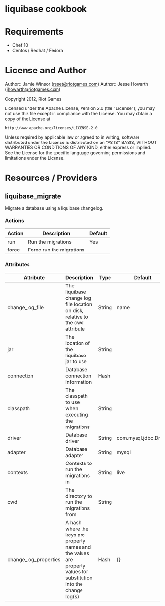 # liquibase cookbook

# Requirements

* Chef 10
* Centos / Redhat / Fedora

# License and Author

Author:: Jamie Winsor (<reset@riotgames.com>)
Author:: Jesse Howarth (<jhowarth@riotgames.com>)

Copyright 2012, Riot Games

Licensed under the Apache License, Version 2.0 (the "License");
you may not use this file except in compliance with the License.
You may obtain a copy of the License at

    http://www.apache.org/licenses/LICENSE-2.0

Unless required by applicable law or agreed to in writing, software
distributed under the License is distributed on an "AS IS" BASIS,
WITHOUT WARRANTIES OR CONDITIONS OF ANY KIND, either express or implied.
See the License for the specific language governing permissions and
limitations under the License.

# Resources / Providers

## liquibase_migrate

Migrate a database using a liquibase changelog.

### Actions
Action   | Description                   | Default
-------  |-------------                  |---------
run      | Run the migrations            | Yes
force    | Force run the migrations      |

### Attributes
Attribute                  | Description                                                                                                         |Type     | Default
---------                  |-------------                                                                                                        |-----    |--------
change_log_file            | The liquibase change log file location on disk, relative to the cwd attribute                                       | String  | name
jar                        | The location of the liquibase jar to use                                                                            | String  |
connection                 | Database connection information                                                                                     | Hash    |
classpath                  | The classpath to use when executing the migrations                                                                  | String  |
driver                     | Database driver                                                                                                     | String  | com.mysql.jdbc.Driver
adapter                    | Database adapter                                                                                                    | String  | mysql
contexts                   | Contexts to run the migrations in                                                                                   | String  | live
cwd                        | The directory to run the migrations from                                                                            | String  | 
change_log_properties      | A hash where the keys are property names and the values are property values for substitution into the change log(s) | Hash    | {}
